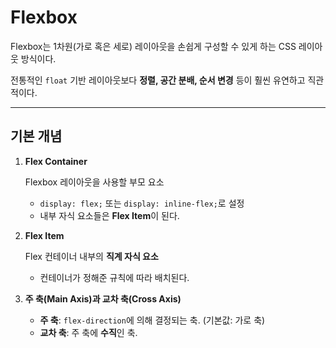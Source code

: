 # Flexbox

Flexbox는 1차원(가로 혹은 세로) 레이아웃을 손쉽게 구성할 수 있게 하는 CSS 레이아웃 방식이다.

전통적인 `float` 기반 레이아웃보다 **정렬, 공간 분배, 순서 변경** 등이 훨씬 유연하고 직관적이다.

---

## 기본 개념

1. **Flex Container**
    
    Flexbox 레이아웃을 사용할 부모 요소
    
    - `display: flex;` 또는 `display: inline-flex;`로 설정
    - 내부 자식 요소들은 **Flex Item**이 된다.
2. **Flex Item**
    
    Flex 컨테이너 내부의 **직계 자식 요소**
    
    - 컨테이너가 정해준 규칙에 따라 배치된다.
3. **주 축(Main Axis)과 교차 축(Cross Axis)**
    - **주 축**: `flex-direction`에 의해 결정되는 축. (기본값: 가로 축)
    - **교차 축**: 주 축에 **수직**인 축.